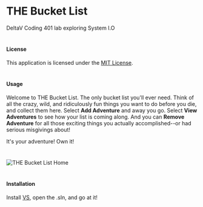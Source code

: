 # THE Bucket List
DeltaV Coding 401 lab exploring System I.O 

#

#### License
This application is licensed under the [MIT License](https://github.com/mcbarnhart/Lab03-system-i.o/blob/master/LICENSE).

#

#### Usage
Welcome to THE Bucket List. The only bucket list you'll ever need. Think of all the crazy, wild, and ridiculously fun things you want to do before you die, and collect them here. Select **Add Adventure** and away you go. Select **View Adventures** to see how your list is coming along. And you can **Remove Adventure** for all those exciting things you actually accomplished--or had serious misgivings about!

It's your adventure! Own it!

#

![THE Bucket List Home](https://github.com/mcbarnhart/Lab03-system-i.o/blob/master/assets/the-bucket-list-home.png)

#

#### Installation
Install [VS](https://visualstudio.microsoft.com/downloads/), open the .sln, and go at it!
